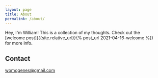 ```yaml
---
layout: page
title: About
permalink: /about/
---
```


Hey, I'm William! This is a collection of my thoughts. Check out the [welcome post]({{site.relative_url}}{% post_url 2021-04-16-welcome %}) for more info.

## Contact

[womogenes@gmail.com](mailto:womogenes@gmail.com)